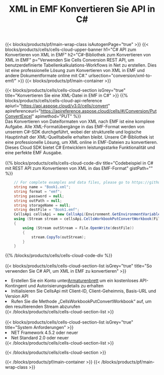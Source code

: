 ﻿---
title:  XML in EMF Konvertieren Sie API in C#
description:  Verwenden von Aspose.Cells Cloud SDK für C# zum Konvertieren einer XML-Formatdatei in eine Datei im EMF-Format.
url: /de/net/conversion/xml-to-emf/
---
{{< blocks/products/pf/main-wrap-class isAutogenPage="true" >}}
{{< blocks/products/cells/cells-cloud-upper-banner h1="C# API zum Konvertieren von XML in EMF" h2="C#-Bibliothek zum Konvertieren von XML in EMF" p="Verwenden Sie Cells Conversion REST API, um benutzerdefinierte Tabellenkalkulations-Workflows in Net zu erstellen. Dies ist eine professionelle Lösung zum Konvertieren von XML in EMF und andere Dokumentformate online mit C#." urlsection="conversion/xml-to-emf/" >}}
{{< blocks/products/pf/main-container >}}

{{< blocks/products/cells/cells-cloud-section isGrey="true" title="Konvertieren Sie eine XML-Datei in EMF in C#" >}}
{{% blocks/products/cells/cells-cloud-api-reference apiurl="https://api.aspose.cloud/v3.0/cells/convert" apireferenceurl="https://apireference.aspose.cloud/cells/#/Conversion/PutConvertExcel" apimethod="PUT" %}}
<br/>
Das Konvertieren von Dateiformaten von XML nach EMF ist eine komplexe Aufgabe. Alle XML-Formatübergänge in das EMF-Format werden von unserem C#-SDK durchgeführt, wobei der strukturelle und logische Hauptinhalt der XML-Quelltabelle erhalten bleibt. Unsere C#-Bibliothek ist eine professionelle Lösung, um XML online in EMF-Dateien zu konvertieren. Dieses Cloud SDK bietet C# Entwicklern leistungsstarke Funktionalität und eine perfekte EMF Ausgabe.
<br/>
<br/>
{{% blocks/products/cells/cells-cloud-code-div title="Codebeispiel in C# mit REST API zum Konvertieren von XML in das EMF-Format" gistPath="" %}}
 
```cs
    // For complete examples and data files, please go to https://github.com/aspose-cells-cloud/aspose-cells-cloud-dotnet/
    string name = "Book1.xml";
    string format = "emf";
    string password = null;
    string outPath = null;
    string storageName = null;
    string destFile = "Book1.emf";
    CellsApi cellsApi = new CellsApi(Environment.GetEnvironmentVariable("ProductClientId"), Environment.GetEnvironmentVariable("ProductClientSecret"));
    using (Stream stream = cellsApi.CellsWorkbookPutConvertWorkbook(File.OpenRead(name), format, password, outPath, storageName))
    {
        using (Stream outStream = File.OpenWrite(destFile))
        {
            stream.CopyTo(outStream);
        }
    }
```
 
{{% /blocks/products/cells/cells-cloud-code-div %}}
<br/>
<br/>
{{< blocks/products/cells/cells-cloud-section-list isGrey="true" title="So verwenden Sie C# API, um XML in EMF zu konvertieren" >}}
<li> Erstellen Sie ein Konto unter<a href="https://dashboard.aspose.cloud/">Armaturenbrett</a> um ein kostenloses API-Kontingent und Autorisierungsdetails zu erhalten</li>
<li>Initialisieren Sie CellsApi mit Client-ID, Client-Geheimnis, Basis-URL und Version API</li>
<li>Rufen Sie die Methode „CellsWorkbookPutConvertWorkbook“ auf, um den resultierenden Stream abzurufen</li>
{{< /blocks/products/cells/cells-cloud-section-list >}}
<br/>
<br/>
{{< blocks/products/cells/cells-cloud-section-list isGrey="true" title="System Anforderungen" >}}
<li>NET Framework 4.5.2 oder neuer</li>
<li>Net Standard 2.0 oder neuer</li>
{{< /blocks/products/cells/cells-cloud-section-list >}}

{{< /blocks/products/cells/cells-cloud-section >}}

{{< /blocks/products/pf/main-container >}}
{{< /blocks/products/pf/main-wrap-class >}}
